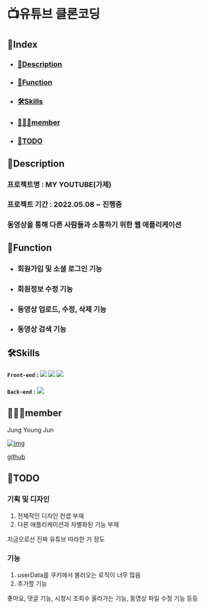 # 📺유튜브 클론코딩

## 📌Index

* ### [📄Description](#description)
* ### [🎈Function](#--function)
* ### [🛠Skills](#--skills)
* ### [🙋🏻‍♂️member](#-------member)
* ### [🚀TODO](#--todo)

## 📄Description<div id='description'/>

### 프로젝트명 : MY YOUTUBE(가제)

### 프로젝트 기간 : 2022.05.08 ~ 진행중

### 동영상을 통해 다른 사람들과 소통하기 위한 웹 애플리케이션



## 🎈Function

- ### 회원가입 및 소셜 로그인 기능

- ### 회원정보 수정 기능

- ### 동영상 업로드, 수정, 삭제 기능

- ### 동영상 검색 기능



## 🛠Skills

#### `Front-end` : <img src="https://img.shields.io/badge/React-46CAF2?style=flat-square&logo=React&logoColor=white"/> <img src="https://img.shields.io/badge/styled components-DB7093?style=flat-square&logo=styled-components&logoColor=white"/> <img src="https://img.shields.io/badge/Javascript-yellow?style=flat-square&logo=Javascript&logoColor=white"/>

#### `Back-end` : <img src="https://img.shields.io/badge/express-000000?style=flat-square&logo=Express&logoColor=white"/>



## 🙋🏻‍♂️member

Jung Young Jun

[![img](https://avatars.githubusercontent.com/u/83502672?v=4)](https://avatars.githubusercontent.com/u/83502672?v=4)

[github](https://github.com/dudwns0921)



## 🚀TODO

### 기획 및 디자인

1. 전체적인 디자인 컨셉 부재
2. 다른 애플리케이션과 차별화된 기능 부재

지금으로선 진짜 유튜브 따라한 거 정도

### 기능

1. userData를 쿠키에서 불러오는 로직이 너무 많음
2. 추가할 기능

좋아요, 댓글 기능, 시청시 조회수 올라가는 기능, 동영상 파일 수정 기능 등등
